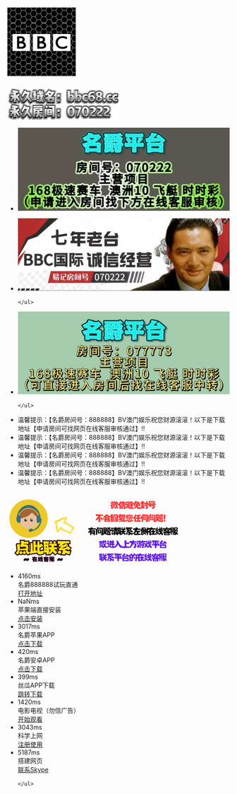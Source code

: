 <!-- saved from url=(0018)https://aa616263aa.github.io/bv668github.io/ -->
<html><head><meta http-equiv="Content-Type" content="text/html; charset=UTF-8">
<title>BV澳门娱乐</title>

<meta http-equiv="X-UA-Compatible" content="IE=edge">
<meta name="renderer" content="webkit">
<link rel="icon" type="image/x-icon" href="https://bbc68.cc/files/favicon.ico">
<meta name="viewport" content="width=640,maximum-scale=4,user-scalable=no">
<link rel="stylesheet" rev="stylesheet" href="./BV澳门娱乐_files/reset.css" type="text/css">

<link rel="stylesheet" rev="stylesheet" href="./BV澳门娱乐_files/global.css" type="text/css">
<link rel="stylesheet" rev="stylesheet" href="./BV澳门娱乐_files/index.css" type="text/css">
<link href="./BV澳门娱乐_files/swiper.min.css" rel="stylesheet">
<script src="./BV澳门娱乐_files/swiper.min.js.下载"></script>

<link type="text/css" rel="stylesheet" href="./BV澳门娱乐_files/chatStyle.css"></head>
<body>
<div class="head">
	<div class="logo"><h1><a href="https://bbc68.cc/#" target="_blank" class=""><img src="./BV澳门娱乐_files/logo.png" alt=""></a></h1></div>
	<a href="https://bbc68.cc/#" class=""><img src="./BV澳门娱乐_files/wz.png" alt=""></a>
</div>

<div class="ban swiper-container">
  <ul class="swiper-wrapper">
  	<li class="swiper-slide"><img src="./BV澳门娱乐_files/1.jpg" alt=""></li>

  </ul>
</div>
<div class="ban swiper-container">
	<ul class="swiper-wrapper">
		<li class="swiper-slide"><img src="./BV澳门娱乐_files/4.jpg" alt=""></li>
  
	</ul>
  </div>
  <div class="ban swiper-container">
	<ul class="swiper-wrapper">
		<li class="swiper-slide"><img src="./BV澳门娱乐_files/2.jpg" alt=""></li>
  
	</ul>
  </div>  


<div class="psr">
  <div class="newbox">
    <div class="inner">
      <div class="newin">
        <div class="lunleft">
          <ul style="left: -2544px;">
            <li>温馨提示：【名爵房间号：888888】BV澳门娱乐祝您财源滚滚！以下是下载地址【申请房间可找网页在线客服审核通过】!!</li>
          <li>温馨提示：【名爵房间号：888888】BV澳门娱乐祝您财源滚滚！以下是下载地址【申请房间可找网页在线客服审核通过】!!</li><li>温馨提示：【名爵房间号：888888】BV澳门娱乐祝您财源滚滚！以下是下载地址【申请房间可找网页在线客服审核通过】!!</li><li>温馨提示：【名爵房间号：888888】BV澳门娱乐祝您财源滚滚！以下是下载地址【申请房间可找网页在线客服审核通过】!!</li></ul>
        </div>
      </div>
    </div>
  </div>
</div>

<div class="cl"></div>
<div class="kf" style="padding-top:15px;">
	<!-- //客服链接 -->
	<a href="https://tawk.to/bbc070222" target="_blank" class="kf">
		<img src="./BV澳门娱乐_files/kf.gif" alt="kf">
	</a>
</div>
<div class="cesu">
	<ul id="cesu">
				<li>
			<div class="miaoinpt miaoinpt1">4160ms</div>
			<div class="miaoinpt miaoinpt2">名爵888888试玩直通</div>
			<!-- 进入链接 -->
			<a href="https://wechat.mjweb71.xyz/6.html?roomNum=077773" target="_blank" class="dw">打开地址</a>
		<span style="display: none;"><em>0.289秒</em></span><span style="display: none;"><em>4.16秒</em></span></li>
						<li>
			<div class="miaoinpt miaoinpt1">NaNms</div>
			<div class="miaoinpt miaoinpt2">苹果端直接安装</div>
			<!-- 进入链接 -->
			<a href="itms-services://?action=download-manifest&amp;url=https://appdl.glvroc.com/download/ipa/mj_1.8.1_01_23a.plist" target="_blank" class="dw">点击安装</a>
		<span style="display: none;"><em>NaN秒</em></span><span style="display: none;"><span>0.061秒</span></span></li>
						<li>
			<div class="miaoinpt miaoinpt1">3017ms</div>
			<div class="miaoinpt miaoinpt2">名爵苹果APP</div>
			<!-- 进入链接 -->
			<a href="https://www.mj98.app/" target="_blank" class="dw">点击下载</a>
		<span style="display: none;"><em>0.077秒</em></span><span style="display: none;"><em>3.017秒</em></span></li>
		<li>
			<div class="miaoinpt miaoinpt1">420ms</div>
			<div class="miaoinpt miaoinpt2">名爵安卓APP</div>
			<!-- 进入链接 -->
			<a href="https://appdl.glvroc.com/download/mj_v1.8.0.2.apk" target="_blank" class="dw">点击下载</a>
		<span style="display: none;"><em>0.038秒</em></span><span style="display: none;"><em>0.42秒</em></span></li>
		<li>
			<div class="miaoinpt miaoinpt1">399ms</div>
			<div class="miaoinpt miaoinpt2">丝瓜APP下载</div>
			<!-- 进入链接 -->
			<a href="https://ya.cn/" target="_blank" class="dw">跳转下载</a>
		<span style="display: none;"><em>0.038秒</em></span><span style="display: none;"><em>0.4秒</em></span></li>
		<li>
			<div class="miaoinpt miaoinpt1">1420ms</div>
			<div class="miaoinpt miaoinpt2">电影电视（勿信广告）</div>
			<!-- 进入链接 -->
			<a href="https://damirl.com/" target="_blank" class="dw">开始观看</a>
		<span style="display: none;"><em>0.038秒</em></span><span style="display: none;"><em>1.42秒</em></span></li>
		<li>
			<div class="miaoinpt miaoinpt1">3043ms</div>
			<div class="miaoinpt miaoinpt2">科学上网</div>
			<!-- 进入链接 -->
			<a href="https://sakura-cat1.com/register?code=VOJwbR0v" target="_blank" class="dw">注册使用</a>
		<span style="display: none;"><em>0.038秒</em></span><span style="display: none;"><em>3.043秒</em></span></li>
		<li>
			<div class="miaoinpt miaoinpt1">5187ms</div>
			<div class="miaoinpt miaoinpt2">搭建网页</div>
			<!-- 进入链接 -->
			<a href="https://join.skype.com/invite/sQRvO8dK6bs9" target="_blank" class="dw">联系Skype</a>
		<span style="display: none;"><em>0.038秒</em></span><span style="display: none;"><em>5.187秒</em></span></li>
		
	</ul>
<script type="text/javascript" src=".BV澳门娱乐_files/cesu.js.下载"></script>
</div>


	
<script type="text/javascript" src="./BV澳门娱乐_files/jquery-1.11.1.min.js.下载"></script>
<script type="text/javascript" src="./BV澳门娱乐_files/demo.js.下载"></script>
<script type="text/javascript" src="./BV澳门娱乐_files/index.js.下载"></script>



    

</body></html>
<!DOCTYPE html>
<html lang="en">

<head>
    <meta charset="UTF-8">
    <title>Skype Button Example</title>
    <style>
       .skype-button {
            display: inline-block;
            padding: 10px 30px;
            background-color: #00aff0;
            color: white;
            text-decoration: none;
            border-radius: 5px;
            font-family: Arial, sans-serif;
        }

       .skype-button:hover {
            background-color: #0077a8;
        }
    </style>
</head>

<body>
    <a href="skype:https://join.skype.com/invite/xe2SdbSG9eyh_skype_name?chat" class="skype-button">Skype聊天</a>
</body>

</html>
